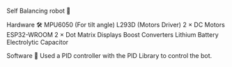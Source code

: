 Self Balancing robot 🤖

Hardware 🛠️
MPU6050 (For tilt angle)
L293D (Motors Driver)
2 × DC Motors
ESP32-WROOM
2 × Dot Matrix Displays
Boost Converters
Lithium Battery
Electrolytic Capacitor

Software 💾
Used a PID controller with the PID Library to control the bot.
